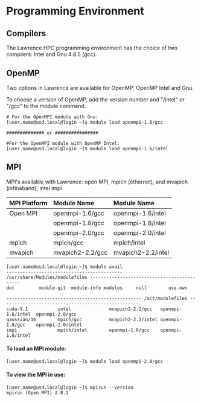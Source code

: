 # Programming Environment

## Compilers

The Lawrence HPC programming environment has the choice of two compilers: Intel and Gnu 4.8.5 \(gcc\).

## OpenMP

Two options in Lawrence are available for OpenMP: OpenMP Intel and Gnu.

To choose a version of OpenMP, add the version number and "/intel" or "/gcc" to the module command.

```text
# For the OpenMPI module with Gnu:
[user.name@usd.local@login ~]$ module load openmpi-1.6/gcc

############## or ################

#For the OpenMPI module with OpenMP Intel:
[user.name@usd.local@login ~]$ module load openmpi-1.6/intel

```

## MPI

MPI's available with Lawrence: open MPI, mpich \(ethernet\), and mvapich \(infinaband\), intel impi

| **MPI Platform** | Module Name | Module Name |
| :--- | :--- | :--- |
| Open MPI | openmpi-1.6/gcc | openmpi-1.6/intel |
|  | openmpi-1.8/gcc | openmpi-1.8/intel |
|  | openmpi-2.0/gcc | openmpi-2.0/intel |
| mpich | mpich/gcc | mpich/intel |
| mvapich | mvapich2-2.2/gcc | mvapich2-2.2/intel |

```text
[user.name@usd.local@login ~]$ module avail
------------------------------------------- /usr/share/Modules/modulefiles --------------------------------------------
dot         module-git  module-info modules     null        use.own

-------------------------------------------------- /act/modulefiles ---------------------------------------------------
cuda-9.1           intel              mvapich2-2.2/gcc   openmpi-1.6/intel  openmpi-2.0/gcc
gaussian/16        mpich/gcc          mvapich2-2.2/intel openmpi-1.8/gcc    openmpi-2.0/intel
impi               mpich/intel        openmpi-1.6/gcc    openmpi-1.8/intel

```



#### To load an MPI module:

```text
[user.name@usd.local@login ~]$ module load openmpi-2.0/gcc
```

#### To view the MPI in use:

```text
[user.name@usd.local@login ~]$ mpirun --version
mpirun (Open MPI) 2.0.1
```



